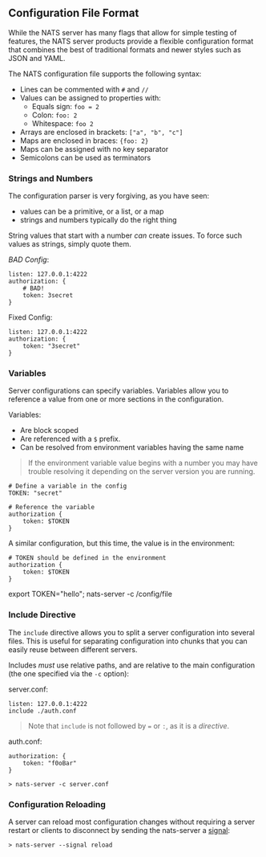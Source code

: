 ## Configuration File Format

While the NATS server has many flags that allow for simple testing of features, the NATS server products provide a flexible configuration format that combines the best of traditional formats and newer styles such as JSON and YAML.

The NATS configuration file supports the following syntax:

- Lines can be commented with `#` and `//`
- Values can be assigned to properties with:
	- Equals sign: `foo = 2`
	- Colon: `foo: 2`
	- Whitespace: `foo 2`
- Arrays are enclosed in brackets: `["a", "b", "c"]`
- Maps are enclosed in braces: `{foo: 2}`
- Maps can be assigned with no key separator
- Semicolons can be used as terminators

### Strings and Numbers

The configuration parser is very forgiving, as you have seen:
- values can be a primitive, or a list, or a map
- strings and numbers typically do the right thing

String values that start with a number _can_ create issues. To force such values as strings, simply quote them.

*BAD Config*: 
```
listen: 127.0.0.1:4222
authorization: {
	# BAD!
	token: 3secret
}
```

Fixed Config:
```
listen: 127.0.0.1:4222
authorization: {
	token: "3secret"
}
```

### Variables

Server configurations can specify variables. Variables allow you to reference a value from one or more sections in the configuration. 

Variables:
- Are block scoped
- Are referenced with a `$` prefix.
- Can be resolved from environment variables having the same name

> If the environment variable value begins with a number you may have trouble resolving it depending on the server version you are running.


```
# Define a variable in the config
TOKEN: "secret"

# Reference the variable
authorization {
	token: $TOKEN
}
```

A similar configuration, but this time, the value is in the environment:

```
# TOKEN should be defined in the environment
authorization {
	token: $TOKEN
}
```

export TOKEN="hello"; nats-server -c /config/file

### Include Directive

The `include` directive allows you to split a server configuration into several files. This is useful for separating configuration into chunks that you can easily reuse between different servers.

Includes *must* use relative paths, and are relative to the main configuration (the one specified via the `-c` option):

server.conf:
```
listen: 127.0.0.1:4222
include ./auth.conf
```

> Note that `include` is not followed by `=` or `:`, as it is a _directive_.

auth.conf:
```
authorization: {
	token: "f0oBar"
}
```

```
> nats-server -c server.conf
```


### Configuration Reloading

A server can reload most configuration changes without requiring a server restart or clients to disconnect by sending the nats-server a [signal](/nats_admin/signals.md):

```
> nats-server --signal reload
```




